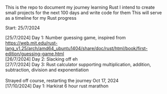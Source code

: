 This is the repo to document my journey learning Rust
I intend to create small projects for the next 100 days and write code for them
This will serve as a timeline for my Rust progress

Start: 25/7/2024
<br>

[25/7/2024] Day 1: Number guessing game, inspired from https://web.mit.edu/rust-lang_v1.25/arch/amd64_ubuntu1404/share/doc/rust/html/book/first-edition/guessing-game.html <br>
[26/7/2024] Day 2: Slacking off eh <br>
[27/7/2024] Day 3: Rust calculator supporting multiplication, addition, subtraction, division and exponentiation <br>
<br>
Strayed off course, restarting the journey Oct 17, 2024 <br>
[17/10/2024] Day 1: Harkirat 6 hour rust marathon <br>
